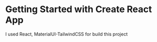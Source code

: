 # Getting Started with Create React App


I used React, MaterialUI-TailwindCSS for build this project
